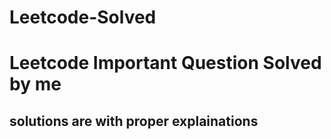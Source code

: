 # Leetcode-Solved

<h1>Leetcode Important Question Solved by me</h1>
<h2>solutions are with proper explainations</h2>
